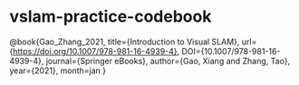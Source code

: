 # vslam-practice-codebook
@book{Gao_Zhang_2021, title={Introduction to Visual SLAM}, url={https://doi.org/10.1007/978-981-16-4939-4}, DOI={10.1007/978-981-16-4939-4}, journal={Springer eBooks}, author={Gao, Xiang and Zhang, Tao}, year={2021}, month=jan }
